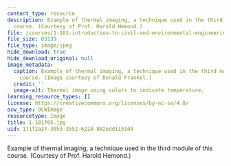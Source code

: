 ```yaml
---
content_type: resource
description: Example of thermal imaging, a technique used in the third module of this
  course. (Courtesy of Prof. Harold Hemond.)
file: /courses/1-101-introduction-to-civil-and-environmental-engineering-design-i-fall-2005/171f2a2730533552622d882edd1151d4_1-101f05.jpg
file_size: 83139
file_type: image/jpeg
hide_download: true
hide_download_original: null
image_metadata:
  caption: Example of thermal imaging, a technique used in the third module of this
    course. (Image courtesy of Donald Frankel.)
  credit: ''
  image-alt: Thermal image using colors to indicate temperature.
learning_resource_types: []
license: https://creativecommons.org/licenses/by-nc-sa/4.0/
ocw_type: OCWImage
resourcetype: Image
title: 1-101f05.jpg
uid: 171f2a27-3053-3552-622d-882edd1151d4
---
```

Example of thermal imaging, a technique used in the third module of this course. (Courtesy of Prof. Harold Hemond.)